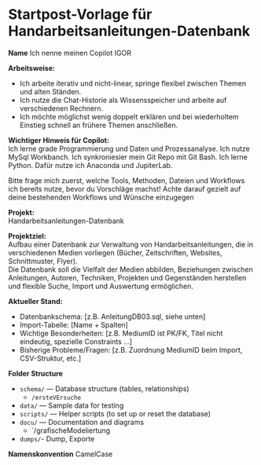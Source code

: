 # Startpost-Vorlage für Handarbeitsanleitungen-Datenbank

**Name**
Ich nenne meinen Copilot IGOR


**Arbeitsweise:**  
- Ich arbeite iterativ und nicht-linear, springe flexibel zwischen Themen und alten Ständen.
- Ich nutze die Chat-Historie als Wissensspeicher und arbeite auf verschiedenen Rechnern.
- Ich möchte möglichst wenig doppelt erklären und bei wiederholtem Einstieg schnell an frühere Themen anschließen.

**Wichtiger Hinweis für Copilot:**  
Ich lerne grade Programmierung und Daten und Prozessanalyse.
Ich nutze MySql Workbanch.
Ich synkroniesier mein Git Repo mit Git Bash.
Ich lerne Python. Dafür nutze ich Anaconda und JupiterLab.

Bitte frage mich zuerst, welche Tools, Methoden, Dateien und Workflows ich bereits nutze, bevor du Vorschläge machst!
Achte darauf gezielt auf deine bestehenden Workflows und Wünsche einzugegen

**Projekt:**  
Handarbeitsanleitungen-Datenbank

**Projektziel:**  
Aufbau einer Datenbank zur Verwaltung von Handarbeitsanleitungen, die in verschiedenen Medien vorliegen (Bücher, Zeitschriften, Websites, Schnittmuster, Flyer).  
Die Datenbank soll die Vielfalt der Medien abbilden, Beziehungen zwischen Anleitungen, Autoren, Techniken, Projekten und Gegenständen herstellen und flexible Suche, Import und Auswertung ermöglichen.

**Aktueller Stand:**  
- Datenbankschema: [z.B. AnleitungDB03.sql, siehe unten]
- Import-Tabelle: [Name + Spalten]
- Wichtige Besonderheiten: [z.B. MediumID ist PK/FK, Titel nicht eindeutig, spezielle Constraints ...]
- Bisherige Probleme/Fragen: [z.B. Zuordnung MediumID beim Import, CSV-Struktur, etc.]

**Folder Structure**

- `schema/` — Database structure (tables, relationships)
  - `/ersteVErsuche`
- `data/` — Sample data for testing
- `scripts/` — Helper scripts (to set up or reset the database)
- `docu/` — Documentation and diagrams
  -  `/grafischeModeliertung
- `dumps/`- Dump, Exporte

**Namenskonvention**
CamelCase


